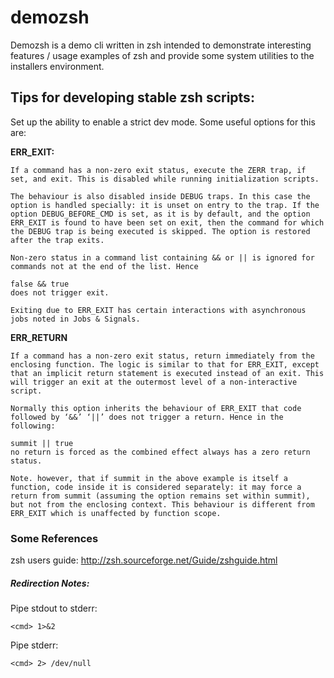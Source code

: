 # demozsh

Demozsh is a demo cli written in zsh intended to demonstrate interesting features / usage examples of zsh and provide some system utilities to the installers environment.

## Tips for developing stable zsh scripts:

Set up the ability to enable a strict dev mode. Some useful options for this are:

**ERR_EXIT:**
```
If a command has a non-zero exit status, execute the ZERR trap, if set, and exit. This is disabled while running initialization scripts.

The behaviour is also disabled inside DEBUG traps. In this case the option is handled specially: it is unset on entry to the trap. If the option DEBUG_BEFORE_CMD is set, as it is by default, and the option ERR_EXIT is found to have been set on exit, then the command for which the DEBUG trap is being executed is skipped. The option is restored after the trap exits.

Non-zero status in a command list containing && or || is ignored for commands not at the end of the list. Hence

false && true
does not trigger exit.

Exiting due to ERR_EXIT has certain interactions with asynchronous jobs noted in Jobs & Signals.
```

**ERR_RETURN**
```
If a command has a non-zero exit status, return immediately from the enclosing function. The logic is similar to that for ERR_EXIT, except that an implicit return statement is executed instead of an exit. This will trigger an exit at the outermost level of a non-interactive script.

Normally this option inherits the behaviour of ERR_EXIT that code followed by ‘&&’ ‘||’ does not trigger a return. Hence in the following:

summit || true
no return is forced as the combined effect always has a zero return status.

Note. however, that if summit in the above example is itself a function, code inside it is considered separately: it may force a return from summit (assuming the option remains set within summit), but not from the enclosing context. This behaviour is different from ERR_EXIT which is unaffected by function scope.
```

### Some References
zsh users guide: http://zsh.sourceforge.net/Guide/zshguide.html

##### Redirection Notes:

Pipe stdout to stderr:
```
<cmd> 1>&2
```
Pipe stderr:
```
<cmd> 2> /dev/null
```
